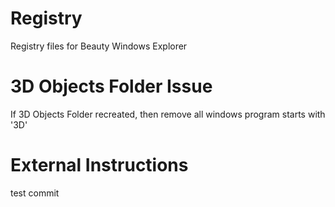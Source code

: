 # Registry
Registry files for Beauty Windows Explorer

# 3D Objects Folder Issue
If 3D Objects Folder recreated, then remove all windows program starts with '3D'

# External Instructions
test commit